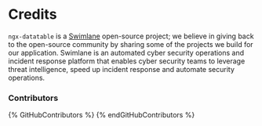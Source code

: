 # Credits

`ngx-datatable` is a [Swimlane](http://swimlane.com) open-source project; we believe in
giving back to the open-source community by sharing some of the projects we build for our application.
Swimlane is an automated cyber security operations and incident response platform that enables cyber security
teams to leverage threat intelligence, speed up incident response and automate security operations.

### Contributors

{% GitHubContributors %}
{% endGitHubContributors %}
